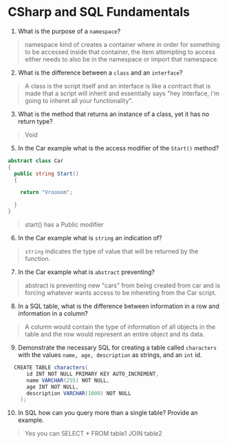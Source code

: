 # CSharp and SQL Fundamentals
01. What is the purpose of a `namespace`?

  > namespace kind of creates a container where in order for something to be accessed inside that container, the item attempting to access either needs to also be in the namespace or import that namespace.

02. What is the difference between a `class` and an `interface`?

  > A class is the script itself and an interface is like a contract that is made that a script will inherit and essentially says "hey interface, i'm going to inheret all your functionality".

03. What is the method that returns an instance of a class, yet it has no return type?

  > Void

05. In the Car example what is the access modifier of the `Start()` method?

  ```c#
  abstract class Car
  {
    public string Start()
    {

      return "Vroooom";

    }
  }
  ```

  > start() has a Public modifier

06. In the Car example what is `string` an indication of?

  > `string` indicates the type of value that will be returned by the function.

07. In the Car example what is `abstract` preventing?

  > abstract is preventing new "cars" from being created from car and is forcing whatever wants access to be inhereting from the Car script.

08. In a SQL table, what is the difference between information in a row and information in a column?

  > A column would contain the type of information of all objects in the table and the row would represent an entire object and its data.

09. Demonstrate the necessary SQL for creating a table called `characters` with the values `name, age, description` as strings, and an `int` id.
```c#
  CREATE TABLE characters(
      id INT NOT NULL PRIMARY KEY AUTO_INCREMENT,
      name VARCHAR(255) NOT NULL,
      age INT NOT NULL,
      description VARCHAR(1000) NOT NULL
    );
```

10. In SQL how can you query more than a single table? Provide an example.

  > Yes you can
        SELECT * FROM table1 JOIN table2
